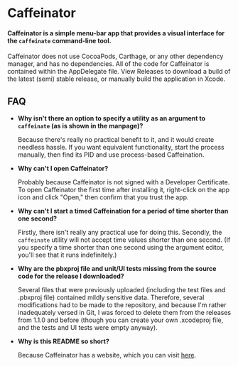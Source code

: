 # Caffeinator

#### Caffeinator is a simple menu-bar app that provides a visual interface for the `caffeinate` command-line tool.

Caffeinator does not use CocoaPods, Carthage, or any other dependency manager, and has no dependencies. All of the code for Caffeinator is contained within the AppDelegate file. View Releases to download a build of the latest (semi) stable release, or manually build the application in Xcode.

## FAQ

* **Why isn't there an option to specify a utility as an argument to `caffeinate` (as is shown in the manpage)?**

  Because there's really no practical benefit to it, and it would create needless hassle. If you want equivalent functionality, start the process manually, then find its PID and use process-based Caffeination.

* **Why can't I open Caffeinator?**

  Probably because Caffeinator is not signed with a Developer Certificate. To open Caffeinator the first time after installing it, right-click on the app icon and click "Open," then confirm that you trust the app.

* **Why can't I start a timed Caffeination for a period of time shorter than one second?**

  Firstly, there isn't really any practical use for doing this. Secondly, the `caffeinate` utility will not accept time values shorter than one second. (If you specify a time shorter than one second using the argument editor, you'll see that it runs indefinitely.)

* **Why are the pbxproj file and unit/UI tests missing from the source code for the release I downloaded?** 

  Several files that were previously uploaded (including the test files and .pbxproj file) contained mildly sensitive data. Therefore, several modifications had to be made to the repository, and because I'm rather inadequately versed in Git, I was forced to delete them from the releases from 1.1.0 and before (though you can create your own .xcodeproj file, and the tests and UI tests were empty anyway).

* **Why is this README so short?**

  Because Caffeinator has a website, which you can visit [here](https://aaplmath.github.io/Caffeinator).
